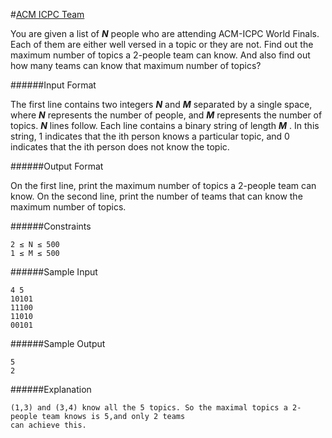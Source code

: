#[ACM ICPC Team](https://www.hackerrank.com/challenges/acm-icpc-team)

You are given a list of **_N_** people who are attending ACM-ICPC World Finals. Each of them are either well versed in a topic or they are not. Find out the maximum number of topics a 2-people team can know. And also find out how many teams can know that maximum number of topics?

######Input Format

The first line contains two integers **_N_**  and **_M_**  separated by a single space, where **_N_**  represents the number of people, and **_M_**  represents the number of topics. **_N_**  lines follow.
Each line contains a binary string of length **_M_** . In this string, 1 indicates that the ith person knows a particular topic, and 0 indicates that the ith person does not know the topic.

######Output Format

On the first line, print the maximum number of topics a 2-people team can know.
On the second line, print the number of teams that can know the maximum number of topics.

######Constraints
```shell
2 ≤ N ≤ 500 
1 ≤ M ≤ 500
```
######Sample Input
```shell
4 5
10101
11100
11010
00101
```
######Sample Output
```
5
2
```
######Explanation
```shell
(1,3) and (3,4) know all the 5 topics. So the maximal topics a 2-people team knows is 5,and only 2 teams
can achieve this.
```
